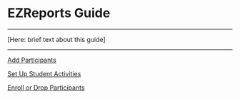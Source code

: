 # EZReports Guide

***

[Here: brief text about this guide]

***

[Add Participants](/add_participants.md)

[Set Up Student Activities](/set_up_student_activities.md)

[Enroll or Drop Participants](/enroll_drop_participants.md)
